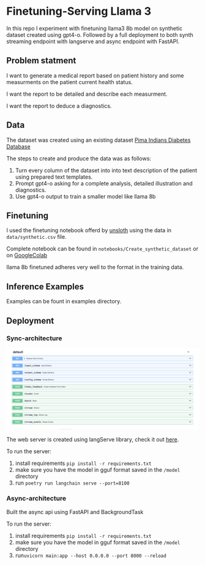 # Finetuning-Serving Llama 3
In this repo I experiment with finetuning llama3 8b model on synthetic dataset created using gpt4-o. Followed by a full deployment to both synth streaming endpoint with langserve and async endpoint with FastAPI.

## Problem statment
I want to generate a medical report based on patient history and some measurments on the patient current health status.

I want the report to be detailed and describe each measurment.

I want the report to deduce a diagnostics.

## Data
The dataset was created using an existing dataset [Pima Indians Diabetes Database](https://www.kaggle.com/datasets/uciml/pima-indians-diabetes-database)

The steps to create and produce the data was as follows:
1. Turn every column of the dataset into into text description of the patient using prepared text templates.
2. Prompt gpt4-o asking for a complete analysis, detailed illustration and diagnostics.
3. Use gpt4-o output to train a smaller model like llama 8b


## Finetuning
I used the finetuning notebook offerd by [unsloth](https://github.com/unslothai/unsloth) using the data in ```data/synthetic.csv``` file. 

Complete notebook can be found in ```notebooks/Create_synthetic_dataset``` or on [GoogleColab](https://colab.research.google.com/drive/1iSAv8jwN3-fV9NVGqd_xEgAnu4p7kttq?usp=sharing)

llama 8b finetuned adheres very well to the format in the training data.

## Inference Examples
Examples can be fount in examples directory.

## Deployment
### Sync-architecture 
![alt text](<Screenshot 2024-05-21 at 8.54.16 PM.png>)

The web server is created using langServe library, check it out [here](https://www.langchain.com/langserve).

To run the server:
1. install requirements 
```pip install -r requirements.txt```
2. make sure you have the model in gguf format saved in the ```/model``` directory
3. run ```poetry run langchain serve --port=8100```

### Async-architecture
Built the async api using FastAPI and BackgroundTask

To run the server:
1. install requirements 
```pip install -r requirements.txt```
2. make sure you have the model in gguf format saved in the ```/model``` directory
3. run```uvicorn main:app --host 0.0.0.0 --port 8000 --reload```
